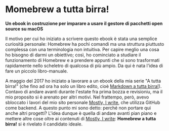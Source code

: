 # Momebrew a tutta birra!

**Un ebook in costruzione per imparare a usare il gestore di pacchetti open source su macOS**

Il motivo per cui ho iniziato a scrivere questo ebook è stata una semplice curiosità personale: Homebrew ha pochi comandi ma una struttura piuttusto complessa con una terminologia non intuitiva. Per capire meglio una cosa ho bisogno di darmi un obiettivo; così, ho cominciato a studiare il funzionamento di Homebrew e a prendere appunti che si sono trasformati rapidamente nello scheletro di qualcosa di più ampio. Da qui è nata l'idea di fare un piccolo libro-manuale.

A maggio del 2017 ho iniziato a lavorare a un ebook della mia serie "A tutta birra!" (che fino ad ora ha solo un libro edito, cioè [Markdown a tutta birra!](https://www.amazon.it/Markdown-tutta-birra-Dini-Antonio-ebook/dp/B016C63QTW)). Contavo di andare avanti durante l'estate fra prima bozza e revisioniu, ma il mio proposito si è arenato per altri motivi. Nel frattempo, però, avevo sbloccato i lavori del mio sito personale [Mostly, I write](https://antoniodini.com), che utilizza GitHub come backend. A questo punto mi sono detto: perché non portare qui anche altri progetti? L'idea dunque è quella di andare avanti pian piano e mettere altre cose oltre ai contenuti di [Mostly, I write](https://antoniodini.com): **Homebrew a tutta birra!** si è rivelato il candidato ideale.  
